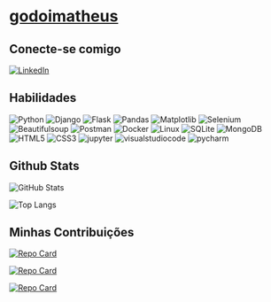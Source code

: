 # [godoimatheus](https://github.com/godoimatheus)

## Conecte-se comigo

[![LinkedIn](https://img.shields.io/badge/LinkedIn-000?style=for-the-badge&logo=linkedin&logoColor=0E76A8)](https://www.linkedin.com/in/matheusdegodoi/)

## Habilidades

![Python](https://img.shields.io/badge/Python-000?style=for-the-badge&logo=python) ![Django](https://img.shields.io/badge/Django-000?style=for-the-badge&logo=django) ![Flask](https://img.shields.io/badge/Flask-000?style=for-the-badge&logo=flask) ![Pandas](https://img.shields.io/badge/Pandas-000?style=for-the-badge&logo=Pandas) ![Matplotlib](https://img.shields.io/badge/Matplotlib-000?style=for-the-badge&logo=Matplotlib) ![Selenium](https://img.shields.io/badge/Selenium-000?style=for-the-badge&logo=Selenium) ![Beautifulsoup](https://img.shields.io/badge/Beautifulsoup-000?style=for-the-badge&logo=Beautifulsoup) ![Postman](https://img.shields.io/badge/Postman-000?style=for-the-badge&logo=Postman) ![Docker](https://img.shields.io/badge/Docker-000?style=for-the-badge&logo=Docker) ![Linux](https://img.shields.io/badge/Linux-000?style=for-the-badge&logo=Linux) ![SQLite](https://img.shields.io/badge/SQLite-000?style=for-the-badge&logo=SQLite) ![MongoDB](https://img.shields.io/badge/MongoDB-000?style=for-the-badge&logo=MongoDB) ![HTML5](https://img.shields.io/badge/HTML5-000?style=for-the-badge&logo=html5) ![CSS3](https://img.shields.io/badge/CSS3-000?style=for-the-badge&logo=css3&logoColor=264CE4) ![jupyter](https://img.shields.io/badge/jupyter-000?style=for-the-badge&logo=jupyter) ![visualstudiocode](https://img.shields.io/badge/visualstudiocode-000?style=for-the-badge&logo=visualstudiocode) ![pycharm](https://img.shields.io/badge/pycharm-000?style=for-the-badge&logo=pycharm)

## Github Stats

![GitHub Stats](https://github-readme-stats.vercel.app/api?username=godoimatheus&theme=transparent&bg_color=000&border_color=30A3DC&show_icons=true&icon_color=30A3DC&title_color=E94D5F&text_color=FFF)

![Top Langs](https://github-readme-stats-git-masterrstaa-rickstaa.vercel.app/api/top-langs/?username=godoimatheus&layout=compact&bg_color=000&border_color=30A3DC&title_color=E94D5F&text_color=FFF)

## Minhas Contribuições

[![Repo Card](https://github-readme-stats.vercel.app/api/pin/?username=godoimatheus&repo=workana-stats&bg_color=000&border_color=30A3DC&show_icons=true&icon_color=30A3DC&title_color=E94D5F&text_color=FFF)](https://github.com/godoimatheus/workana-stats)

[![Repo Card](https://github-readme-stats.vercel.app/api/pin/?username=godoimatheus&repo=vagas&bg_color=000&border_color=30A3DC&show_icons=true&icon_color=30A3DC&title_color=E94D5F&text_color=FFF)](https://github.com/godoimatheus/vagas)

[![Repo Card](https://github-readme-stats.vercel.app/api/pin/?username=godoimatheus&repo=send-email&bg_color=000&border_color=30A3DC&show_icons=true&icon_color=30A3DC&title_color=E94D5F&text_color=FFF)](https://github.com/godoimatheus/send-email)
